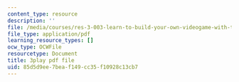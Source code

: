 ```yaml
---
content_type: resource
description: ''
file: /media/courses/res-3-003-learn-to-build-your-own-videogame-with-the-unity-game-engine-and-microsoft-kinect-january-iap-2017/85d5d9ee7beaf149cc35f10928c13cb7_Ksl0Vp4jhmA.pdf
file_type: application/pdf
learning_resource_types: []
ocw_type: OCWFile
resourcetype: Document
title: 3play pdf file
uid: 85d5d9ee-7bea-f149-cc35-f10928c13cb7
---
```


